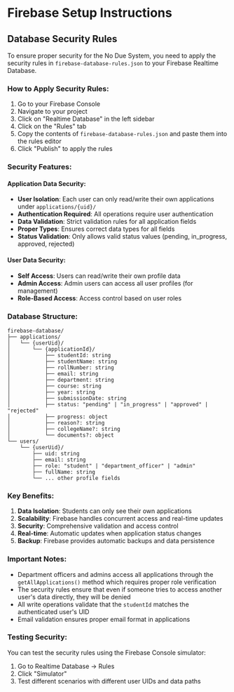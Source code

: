 # Firebase Setup Instructions

## Database Security Rules

To ensure proper security for the No Due System, you need to apply the security rules in `firebase-database-rules.json` to your Firebase Realtime Database.

### How to Apply Security Rules:

1. Go to your Firebase Console
2. Navigate to your project
3. Click on "Realtime Database" in the left sidebar
4. Click on the "Rules" tab
5. Copy the contents of `firebase-database-rules.json` and paste them into the rules editor
6. Click "Publish" to apply the rules

### Security Features:

#### Application Data Security:

- **User Isolation**: Each user can only read/write their own applications under `applications/{uid}/`
- **Authentication Required**: All operations require user authentication
- **Data Validation**: Strict validation rules for all application fields
- **Proper Types**: Ensures correct data types for all fields
- **Status Validation**: Only allows valid status values (pending, in_progress, approved, rejected)

#### User Data Security:

- **Self Access**: Users can read/write their own profile data
- **Admin Access**: Admin users can access all user profiles (for management)
- **Role-Based Access**: Access control based on user roles

### Database Structure:

```
firebase-database/
├── applications/
│   └── {userUid}/
│       └── {applicationId}/
│           ├── studentId: string
│           ├── studentName: string
│           ├── rollNumber: string
│           ├── email: string
│           ├── department: string
│           ├── course: string
│           ├── year: string
│           ├── submissionDate: string
│           ├── status: "pending" | "in_progress" | "approved" | "rejected"
│           ├── progress: object
│           ├── reason?: string
│           ├── collegeName?: string
│           └── documents?: object
└── users/
    └── {userUid}/
        ├── uid: string
        ├── email: string
        ├── role: "student" | "department_officer" | "admin"
        ├── fullName: string
        └── ... other profile fields
```

### Key Benefits:

1. **Data Isolation**: Students can only see their own applications
2. **Scalability**: Firebase handles concurrent access and real-time updates
3. **Security**: Comprehensive validation and access control
4. **Real-time**: Automatic updates when application status changes
5. **Backup**: Firebase provides automatic backups and data persistence

### Important Notes:

- Department officers and admins access all applications through the `getAllApplications()` method which requires proper role verification
- The security rules ensure that even if someone tries to access another user's data directly, they will be denied
- All write operations validate that the `studentId` matches the authenticated user's UID
- Email validation ensures proper email format in applications

### Testing Security:

You can test the security rules using the Firebase Console simulator:

1. Go to Realtime Database → Rules
2. Click "Simulator"
3. Test different scenarios with different user UIDs and data paths
